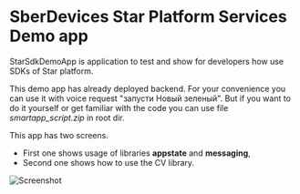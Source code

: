 # SberDevices Star Platform Services Demo app
StarSdkDemoApp is application to test and show for developers how use SDKs of Star platform.

This demo app has already deployed backend. For your convenience you can use it with voice request "запусти Новый зеленый".
But if you want to do it yourself or get familiar with the code you can use file *smartapp_script.zip* in root dir.

This app has two screens.
* First one shows usage of libraries **appstate** and **messaging**,
* Second one shows how to use the CV library.

![Screenshot](https://i.imgur.com/ULDPXyR.png)
